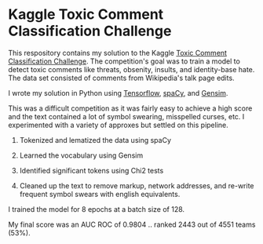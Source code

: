 Kaggle Toxic Comment Classification Challenge
===============================


This respository contains my solution to the Kaggle
[Toxic Comment Classification Challenge](https://www.kaggle.com/c/jigsaw-toxic-comment-classification-challenge).
The competition's goal was to train a model to detect toxic comments like threats,
obsenity, insults, and identity-base hate. The data set consisted of comments from Wikipedia's
talk page edits.

I wrote my solution in Python using
[Tensorflow](http://www.tensorflow.org),
[spaCy](https://spacy.io), and
[Gensim](https://radimrehurek.com/gensim/).

This was a difficult competition as it was fairly easy to achieve a high score and the text
contained a lot of symbol swearing, misspelled curses, etc. I experimented with a variety of
approxes but settled on this pipeline.

1. Tokenized and lematized the data using spaCy
2. Learned the vocabulary using Gensim
3. Identified significant tokens using Chi2 tests

1. Cleaned up the text to remove markup, network addresses, and re-write frequent symbol swears
  with english equivalents.

I trained the model for 8 epochs at a batch size of 128. 

My final score was an AUC ROC of 0.9804 .. ranked 2443 out of 4551 teams (53%). 